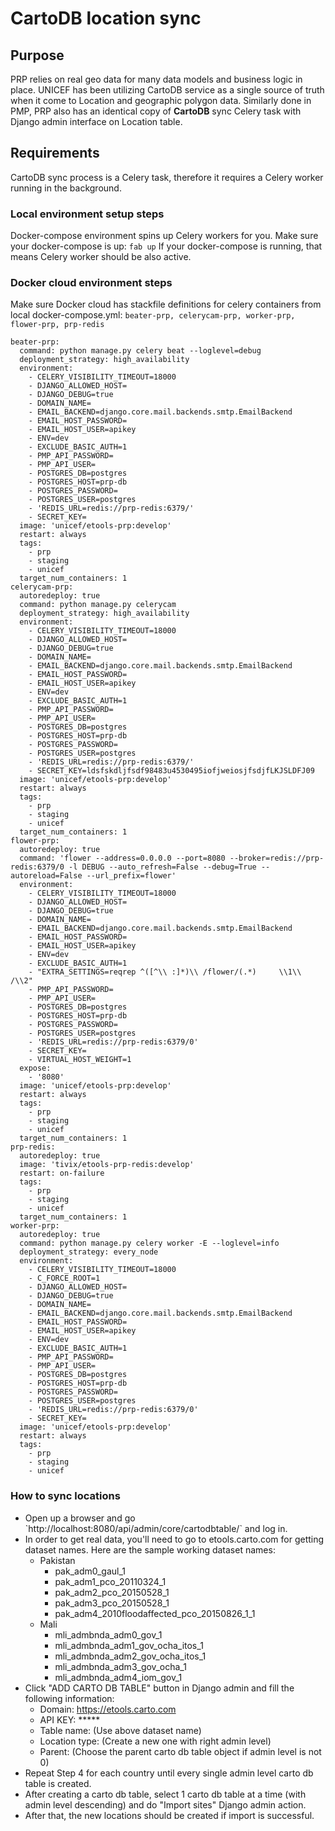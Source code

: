 # CartoDB location sync

## Purpose

PRP relies on real geo data for many data models and business logic in place. UNICEF has been utilizing CartoDB service as a single source of truth when it come to Location and geographic polygon data. Similarly done in PMP, PRP also has an identical copy of **CartoDB** sync Celery task with Django admin interface on Location table.

## Requirements

CartoDB sync process is a Celery task, therefore it requires a Celery worker running in the background.

### Local environment setup steps

Docker-compose environment spins up Celery workers for you. Make sure your docker-compose is up: `fab up` If your docker-compose is running, that means Celery worker should be also active.

### Docker cloud environment steps

Make sure Docker cloud has stackfile definitions for celery containers from local docker-compose.yml: `beater-prp, celerycam-prp, worker-prp, flower-prp, prp-redis`

```text
beater-prp:
  command: python manage.py celery beat --loglevel=debug
  deployment_strategy: high_availability
  environment:
    - CELERY_VISIBILITY_TIMEOUT=18000
    - DJANGO_ALLOWED_HOST=
    - DJANGO_DEBUG=true
    - DOMAIN_NAME=
    - EMAIL_BACKEND=django.core.mail.backends.smtp.EmailBackend
    - EMAIL_HOST_PASSWORD=
    - EMAIL_HOST_USER=apikey
    - ENV=dev
    - EXCLUDE_BASIC_AUTH=1
    - PMP_API_PASSWORD=
    - PMP_API_USER=
    - POSTGRES_DB=postgres
    - POSTGRES_HOST=prp-db
    - POSTGRES_PASSWORD=
    - POSTGRES_USER=postgres
    - 'REDIS_URL=redis://prp-redis:6379/'
    - SECRET_KEY=
  image: 'unicef/etools-prp:develop'
  restart: always
  tags:
    - prp
    - staging
    - unicef
  target_num_containers: 1
celerycam-prp:
  autoredeploy: true
  command: python manage.py celerycam
  deployment_strategy: high_availability
  environment:
    - CELERY_VISIBILITY_TIMEOUT=18000
    - DJANGO_ALLOWED_HOST=
    - DJANGO_DEBUG=true
    - DOMAIN_NAME=
    - EMAIL_BACKEND=django.core.mail.backends.smtp.EmailBackend
    - EMAIL_HOST_PASSWORD=
    - EMAIL_HOST_USER=apikey
    - ENV=dev
    - EXCLUDE_BASIC_AUTH=1
    - PMP_API_PASSWORD=
    - PMP_API_USER=
    - POSTGRES_DB=postgres
    - POSTGRES_HOST=prp-db
    - POSTGRES_PASSWORD=
    - POSTGRES_USER=postgres
    - 'REDIS_URL=redis://prp-redis:6379/'
    - SECRET_KEY=ldsfskdljfsdf98483u4530495iofjweiosjfsdjfLKJSLDFJ09
  image: 'unicef/etools-prp:develop'
  restart: always
  tags:
    - prp
    - staging
    - unicef
  target_num_containers: 1
flower-prp:
  autoredeploy: true
  command: 'flower --address=0.0.0.0 --port=8080 --broker=redis://prp-redis:6379/0 -l DEBUG --auto_refresh=False --debug=True --autoreload=False --url_prefix=flower'
  environment:
    - CELERY_VISIBILITY_TIMEOUT=18000
    - DJANGO_ALLOWED_HOST=
    - DJANGO_DEBUG=true
    - DOMAIN_NAME=
    - EMAIL_BACKEND=django.core.mail.backends.smtp.EmailBackend
    - EMAIL_HOST_PASSWORD=
    - EMAIL_HOST_USER=apikey
    - ENV=dev
    - EXCLUDE_BASIC_AUTH=1
    - "EXTRA_SETTINGS=reqrep ^([^\\ :]*)\\ /flower/(.*)     \\1\\ /\\2"
    - PMP_API_PASSWORD=
    - PMP_API_USER=
    - POSTGRES_DB=postgres
    - POSTGRES_HOST=prp-db
    - POSTGRES_PASSWORD=
    - POSTGRES_USER=postgres
    - 'REDIS_URL=redis://prp-redis:6379/0'
    - SECRET_KEY=
    - VIRTUAL_HOST_WEIGHT=1
  expose:
    - '8080'
  image: 'unicef/etools-prp:develop'
  restart: always
  tags:
    - prp
    - staging
    - unicef
  target_num_containers: 1
prp-redis:
  autoredeploy: true
  image: 'tivix/etools-prp-redis:develop'
  restart: on-failure
  tags:
    - prp
    - staging
    - unicef
  target_num_containers: 1
worker-prp:
  autoredeploy: true
  command: python manage.py celery worker -E --loglevel=info
  deployment_strategy: every_node
  environment:
    - CELERY_VISIBILITY_TIMEOUT=18000
    - C_FORCE_ROOT=1
    - DJANGO_ALLOWED_HOST=
    - DJANGO_DEBUG=true
    - DOMAIN_NAME=
    - EMAIL_BACKEND=django.core.mail.backends.smtp.EmailBackend
    - EMAIL_HOST_PASSWORD=
    - EMAIL_HOST_USER=apikey
    - ENV=dev
    - EXCLUDE_BASIC_AUTH=1
    - PMP_API_PASSWORD=
    - PMP_API_USER=
    - POSTGRES_DB=postgres
    - POSTGRES_HOST=prp-db
    - POSTGRES_PASSWORD=
    - POSTGRES_USER=postgres
    - 'REDIS_URL=redis://prp-redis:6379/0'
    - SECRET_KEY=
  image: 'unicef/etools-prp:develop'
  restart: always
  tags:
    - prp
    - staging
    - unicef
```

### How to sync locations

* Open up a browser and go \`http://localhost:8080/api/admin/core/cartodbtable/\` and log in.
* In order to get real data, you'll need to go to etools.carto.com for getting dataset names. Here are the sample working dataset names:
  * Pakistan
    * pak\_adm0\_gaul\_1
    * pak\_adm1\_pco\_20110324\_1
    * pak\_adm2\_pco\_20150528\_1
    * pak\_adm3\_pco\_20150528\_1
    * pak\_adm4\_2010floodaffected\_pco\_20150826\_1\_1
  * Mali
    * mli\_admbnda\_adm0\_gov\_1
    * mli\_admbnda\_adm1\_gov\_ocha\_itos\_1
    * mli\_admbnda\_adm2\_gov\_ocha\_itos\_1
    * mli\_admbnda\_adm3\_gov\_ocha\_1
    * mli\_admbnda\_adm4\_iom\_gov\_1
* Click "ADD CARTO DB TABLE" button in Django admin and fill the following information:
  * Domain: https://etools.carto.com
  * API KEY: \*\*\*\*\*
  * Table name: \(Use above dataset name\) 
  * Location type: \(Create a new one with right admin level\)
  * Parent: \(Choose the parent carto db table object if admin level is not 0\)
* Repeat Step 4 for each country until every single admin level carto db table is created.
* After creating a carto db table, select 1 carto db table at a time \(with admin level descending\) and do "Import sites" Django admin action.
* After that, the new locations should be created if import is successful.



